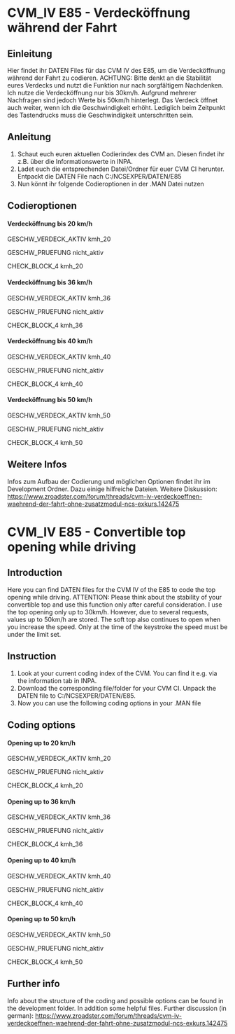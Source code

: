 # CVM_IV E85 - Verdecköffnung während der Fahrt

## Einleitung
Hier findet ihr DATEN Files für das CVM IV des E85, um die Verdecköffnung während der Fahrt zu codieren. ACHTUNG: Bitte denkt an die Stabilität eures Verdecks und nutzt die Funktion nur nach sorgfältigem Nachdenken. Ich nutze die Verdecköffnung nur bis 30km/h. Aufgrund mehrerer Nachfragen sind jedoch Werte bis 50km/h hinterlegt. 
Das Verdeck öffnet auch weiter, wenn ich die Geschwindigkeit erhöht. Lediglich beim Zeitpunkt des Tastendrucks muss die Geschwindigkeit unterschritten sein.

## Anleitung
1. Schaut euch euren aktuellen Codierindex des CVM an. Diesen findet ihr z.B. über die Informationswerte in INPA.
2. Ladet euch die entsprechenden Datei/Ordner für euer CVM CI herunter. Entpackt die DATEN File nach C:/NCSEXPER/DATEN/E85
3. Nun könnt ihr folgende Codieroptionen in der .MAN Datei nutzen

## Codieroptionen
#### Verdecköffnung bis 20 km/h
GESCHW_VERDECK_AKTIV
kmh_20

GESCHW_PRUEFUNG
nicht_aktiv

CHECK_BLOCK_4
kmh_20

#### Verdecköffnung bis 36 km/h
GESCHW_VERDECK_AKTIV
kmh_36

GESCHW_PRUEFUNG
nicht_aktiv

CHECK_BLOCK_4
kmh_36

#### Verdecköffnung bis 40 km/h
GESCHW_VERDECK_AKTIV
kmh_40

GESCHW_PRUEFUNG
nicht_aktiv

CHECK_BLOCK_4
kmh_40

#### Verdecköffnung bis 50 km/h
GESCHW_VERDECK_AKTIV
kmh_50

GESCHW_PRUEFUNG
nicht_aktiv

CHECK_BLOCK_4
kmh_50

## Weitere Infos
Infos zum Aufbau der Codierung und möglichen Optionen findet ihr im Development Ordner. Dazu einige hilfreiche Dateien.
Weitere Diskussion: https://www.zroadster.com/forum/threads/cvm-iv-verdeckoeffnen-waehrend-der-fahrt-ohne-zusatzmodul-ncs-exkurs.142475


# CVM_IV E85 - Convertible top opening while driving

## Introduction
Here you can find DATEN files for the CVM IV of the E85 to code the top opening while driving. ATTENTION: Please think about the stability of your convertible top and use this function only after careful consideration. I use the top opening only up to 30km/h. However, due to several requests, values up to 50km/h are stored. 
The soft top also continues to open when you increase the speed. Only at the time of the keystroke the speed must be under the limit set.

## Instruction
1. Look at your current coding index of the CVM. You can find it e.g. via the information tab in INPA.
2. Download the corresponding file/folder for your CVM CI. Unpack the DATEN file to C:/NCSEXPER/DATEN/E85.
3. Now you can use the following coding options in your .MAN file

## Coding options
#### Opening up to 20 km/h
GESCHW_VERDECK_AKTIV
kmh_20

GESCHW_PRUEFUNG
nicht_aktiv

CHECK_BLOCK_4
kmh_20

#### Opening up to 36 km/h
GESCHW_VERDECK_AKTIV
kmh_36

GESCHW_PRUEFUNG
nicht_aktiv

CHECK_BLOCK_4
kmh_36

#### Opening up to 40 km/h
GESCHW_VERDECK_AKTIV
kmh_40

GESCHW_PRUEFUNG
nicht_aktiv

CHECK_BLOCK_4
kmh_40

#### Opening up to 50 km/h
GESCHW_VERDECK_AKTIV
kmh_50

GESCHW_PRUEFUNG
nicht_aktiv

CHECK_BLOCK_4
kmh_50

## Further info
Info about the structure of the coding and possible options can be found in the development folder. In addition some helpful files.
Further discussion (in german): https://www.zroadster.com/forum/threads/cvm-iv-verdeckoeffnen-waehrend-der-fahrt-ohne-zusatzmodul-ncs-exkurs.142475


